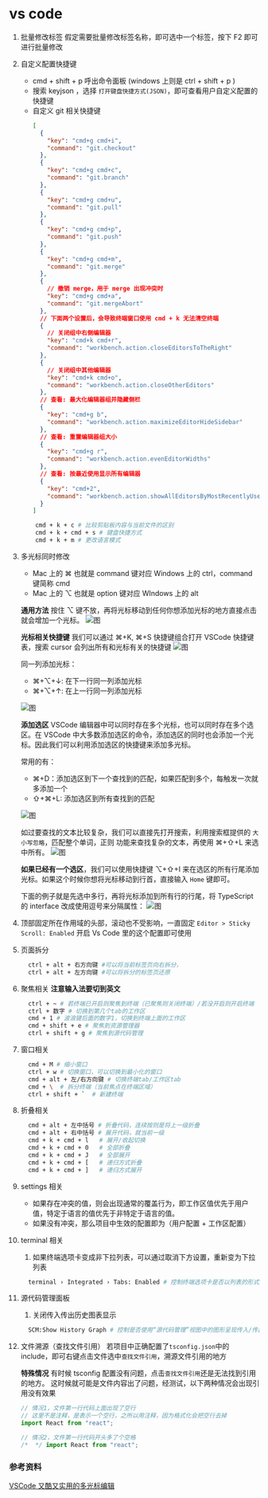 # vs code

1. 批量修改标签
   假定需要批量修改标签名称，即可选中一个标签，按下 F2 即可进行批量修改

2. 自定义配置快捷键

   - cmd + shift + p 呼出命令面板 (windows 上则是 ctrl + shift + p )
   - 搜索 keyjson ，选择 `打开键盘快捷方式(JSON)`，即可查看用户自定义配置的快捷键
   - 自定义 git 相关快捷键
     ```json
     [
       {
         "key": "cmd+g cmd+i",
         "command": "git.checkout"
       },
       {
         "key": "cmd+g cmd+c",
         "command": "git.branch"
       },
       {
         "key": "cmd+g cmd+u",
         "command": "git.pull"
       },
       {
         "key": "cmd+g cmd+p",
         "command": "git.push"
       },
       {
         "key": "cmd+g cmd+m",
         "command": "git.merge"
       },
       {
         // 撤销 merge，用于 merge 出现冲突时
         "key": "cmd+g cmd+a",
         "command": "git.mergeAbort"
       },
       // 下面两个设置后，会导致终端窗口使用 cmd + k 无法清空终端
       {
         // 关闭组中右侧编辑器
         "key": "cmd+k cmd+r",
         "command": "workbench.action.closeEditorsToTheRight"
       },
       {
         // 关闭组中其他编辑器
         "key": "cmd+k cmd+o",
         "command": "workbench.action.closeOtherEditors"
       },
       // 查看: 最大化编辑器组并隐藏侧栏
       {
         "key": "cmd+g b",
         "command": "workbench.action.maximizeEditorHideSidebar"
       },
       // 查看: 重置编辑器组大小
       {
         "key": "cmd+g r",
         "command": "workbench.action.evenEditorWidths"
       },
       // 查看: 按最近使用显示所有编辑器
       {
         "key": "cmd+2",
         "command": "workbench.action.showAllEditorsByMostRecentlyUsed"
       }
     ]
     ```

   ```sh
       cmd + k + c # 比较剪贴板内容与当前文件的区别
       cmd + k + cmd + s # 键盘快捷方式
       cmd + k + m # 更改语言模式
   ```

3. 多光标同时修改

   - Mac 上的 ⌘ 也就是 command 键对应 Windows 上的 ctrl，command 键简称 cmd
   - Mac 上的 ⌥ 也就是 option 键对应 WIndows 上的 alt

   **通用方法**
   按住 ⌥ 键不放，再将光标移动到任何你想添加光标的地方直接点击就会增加一个光标。
   ![图](https://pic1.zhimg.com/v2-4cbc821d1ee007429f6db58d499ff44b_720w.webp?source=d16d100b)

   **光标相关快捷键**
   我们可以通过 ⌘+K, ⌘+S 快捷键组合打开 VSCode 快捷键表，搜索 cursor 会列出所有和光标有关的快捷键
   ![图](https://pic3.zhimg.com/80/v2-dac5053c8232abcd73c95eec52f1531e_1440w.webp)

   同一列添加光标：

   - ⌘+⌥+↓: 在下一行同一列添加光标
   - ⌘+⌥+↑: 在上一行同一列添加光标

   ![图](https://pic2.zhimg.com/v2-fd0d05dc71ca4d44cd9885da31156837_720w.webp?source=d16d100b)

   **添加选区**
   VSCode 编辑器中可以同时存在多个光标，也可以同时存在多个选区。在 VSCode 中大多数添加选区的命令，添加选区的同时也会添加一个光标。因此我们可以利用添加选区的快捷键来添加多光标。

   常用的有：

   - ⌘+D：添加选区到下一个查找到的匹配，如果匹配到多个，每触发一次就多添加一个
   - ⇧+⌘+L: 添加选区到所有查找到的匹配

   ![图](https://pic2.zhimg.com/v2-33af7106b1befaa42d74d3909e1d35cd_720w.webp?source=d16d100b)

   如过要查找的文本比较复杂，我们可以直接先打开搜索，利用搜索框提供的 `大小写忽略`，匹配整个单词，正则 功能来查找复杂的文本，再使用 ⌘+⇧+L 来选中所有。
   ![图](https://pic3.zhimg.com/v2-5e6e4aaba5aa585ab076217a28074aa6_720w.webp?source=d16d100b)

   **如果已经有一个选区**，我们可以使用快捷键 ⌥+⇧+I 来在选区的所有行尾添加光标。如果这个时候你想将光标移动到行首，直接输入 `Home` 键即可。

   下面的例子就是先选中多行，再将光标添加到所有行的行尾，将 TypeScript 的 interface 改成使用逗号来分隔属性：
   ![图](https://pic2.zhimg.com/v2-738d14f9862c9c54ee1de9233da00cc1_720w.webp?source=d16d100b)

4. 顶部固定所在作用域的头部，滚动也不受影响，一直固定
   `Editor > Sticky Scroll: Enabled` 开启 Vs Code 里的这个配置即可使用

5. 页面拆分

   ```sh
     ctrl + alt + 右方向键 #可以将当前标签页向右拆分，
     ctrl + alt + 左方向键 #可以将拆分的标签页还原
   ```

6. 聚焦相关
   **注意输入法要切到英文**

   ```sh
     ctrl + ~ # 若终端已开启则聚焦到终端（已聚焦则关闭终端）/若没开启则开启终端
     ctrl + 数字 # 切换到第几个tab的工作区
     cmd + 1 # 波浪键后面的数字1，切换到终端上面的工作区
     cmd + shift + e # 聚焦到资源管理器
     ctrl + shift + g # 聚焦到源代码管理
   ```

7. 窗口相关

   ```sh
     cmd + M # 缩小窗口
     ctrl + w # 切换窗口，可以切换到最小化的窗口
     cmd + alt + 左/右方向键 # 切换终端tab/工作区tab
     cmd + \  # 拆分终端（当前焦点在终端区域）
     ctrl + shift + `  # 新建终端
   ```

8. 折叠相关

   ```sh
     cmd + alt + 左中括号 # 折叠代码，连续按则是将上一级折叠
     cmd + alt + 右中括号 # 展开代码，就当前一级
     cmd + k + cmd + l   # 展开/收起切换
     cmd + k + cmd + 0   # 全部折叠
     cmd + k + cmd + J   # 全部展开
     cmd + k + cmd + [   # 递归方式折叠
     cmd + k + cmd + ]   # 递归方式展开
   ```

9. settings 相关

   - 如果存在冲突的值，则会出现通常的覆盖行为，即工作区值优先于用户值，特定于语言的值优先于非特定于语言的值。
   - 如果没有冲突，那么项目中生效的配置即为（用户配置 + 工作区配置）

10. terminal 相关

    1. 如果终端选项卡变成非下拉列表，可以通过取消下方设置，重新变为下拉列表

    ```sh
      terminal › Integrated › Tabs: Enabled # 控制终端选项卡是否以列表的形式显示在终端的一侧。如果禁用此功能，将改为显示下拉列表。
    ```

11. 源代码管理面板

    1. 关闭传入传出历史图表显示

    ```sh
      SCM:Show History Graph # 控制是否使用“源代码管理”视图中的图形呈现传入/传出更改。
    ```

12. 文件溯源（查找文件引用）
    若项目中正确配置了`tsconfig.json`中的 include，即可右键点击文件选中`查找文件引用`，溯源文件引用的地方

    **特殊情况**
    有时候 tsconfig 配置没有问题，点击`查找文件引用`还是无法找到引用的地方。
    这时候就可能是文件内容出了问题，经测试，以下两种情况会出现引用没有效果

    ```js
    // 情况1，文件第一行代码上面出现了空行
    // 这里不是注释，是表示一个空行，之所以用注释，因为格式化会把空行去掉
    import React from "react";

    // 情况2，文件第一行代码开头多了个空格
    /*  */ import React from "react";
    ```

### 参考资料

[VSCode 又酷又实用的多光标编辑](https://juejin.cn/post/7079693787328921637)
